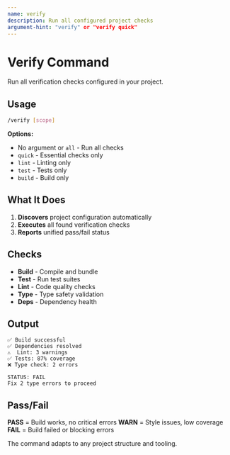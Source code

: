 ```yaml
---
name: verify
description: Run all configured project checks
argument-hint: "verify" or "verify quick"
---
```


# Verify Command

Run all verification checks configured in your project.

## Usage

```bash
/verify [scope]
```

**Options:**
- No argument or `all` - Run all checks
- `quick` - Essential checks only
- `lint` - Linting only
- `test` - Tests only
- `build` - Build only

## What It Does

1. **Discovers** project configuration automatically
2. **Executes** all found verification checks
3. **Reports** unified pass/fail status

## Checks

- **Build** - Compile and bundle
- **Test** - Run test suites
- **Lint** - Code quality checks
- **Type** - Type safety validation
- **Deps** - Dependency health

## Output

```text
✅ Build successful
✅ Dependencies resolved
⚠️  Lint: 3 warnings
✅ Tests: 87% coverage
❌ Type check: 2 errors

STATUS: FAIL
Fix 2 type errors to proceed
```

## Pass/Fail

**PASS** = Build works, no critical errors
**WARN** = Style issues, low coverage
**FAIL** = Build failed or blocking errors

The command adapts to any project structure and tooling.
